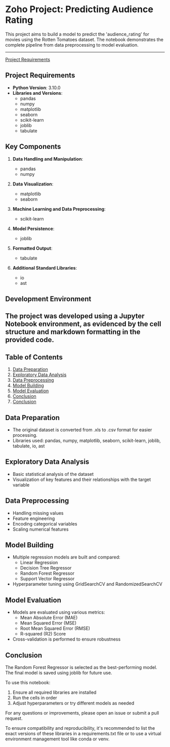 # Zoho Project: Predicting Audience Rating

This project aims to build a model to predict the 'audience_rating' for movies using the Rotten Tomatoes dataset. The notebook demonstrates the complete pipeline from data preprocessing to model evaluation.

---
[Project Requirements](#project-requirements)

## Project Requirements

- **Python Version**: 3.10.0
- **Libraries and Versions**:
  - pandas
  - numpy
  - matplotlib
  - seaborn
  - scikit-learn
  - joblib
  - tabulate

## Key Components

1. **Data Handling and Manipulation**:
   - pandas
   - numpy

2. **Data Visualization**:
   - matplotlib
   - seaborn

3. **Machine Learning and Data Preprocessing**:
   - scikit-learn

4. **Model Persistence**:
   - joblib

5. **Formatted Output**:
   - tabulate

6. **Additional Standard Libraries**:
   - io
   - ast

## Development Environment

The project was developed using a Jupyter Notebook environment, as evidenced by the cell structure and markdown formatting in the provided code.
---
## Table of Contents

1. [Data Preparation](#data-preparation)
2. [Exploratory Data Analysis](#exploratory-data-analysis)
3. [Data Preprocessing](#data-preprocessing)
4. [Model Building](#model-building)
5. [Model Evaluation](#model-evaluation)
6. [Conclusion](#conclusion)
7. [Conclusion](#conclusion)


## Data Preparation

- The original dataset is converted from .xls to .csv format for easier processing.
- Libraries used: pandas, numpy, matplotlib, seaborn, scikit-learn, joblib, tabulate, io, ast

## Exploratory Data Analysis

- Basic statistical analysis of the dataset
- Visualization of key features and their relationships with the target variable

## Data Preprocessing

- Handling missing values
- Feature engineering
- Encoding categorical variables
- Scaling numerical features

## Model Building

- Multiple regression models are built and compared:
  - Linear Regression
  - Decision Tree Regressor
  - Random Forest Regressor
  - Support Vector Regressor
- Hyperparameter tuning using GridSearchCV and RandomizedSearchCV

## Model Evaluation

- Models are evaluated using various metrics:
  - Mean Absolute Error (MAE)
  - Mean Squared Error (MSE)
  - Root Mean Squared Error (RMSE)
  - R-squared (R2) Score
- Cross-validation is performed to ensure robustness

## Conclusion

The Random Forest Regressor is selected as the best-performing model. The final model is saved using joblib for future use.

To use this notebook:

1. Ensure all required libraries are installed
2. Run the cells in order
3. Adjust hyperparameters or try different models as needed

For any questions or improvements, please open an issue or submit a pull request.



To ensure compatibility and reproducibility, it's recommended to list the exact versions of these libraries in a requirements.txt file or to use a virtual environment management tool like conda or venv.

